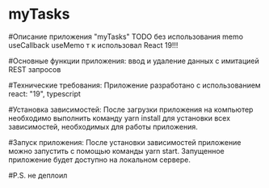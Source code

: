 # myTasks

#Описание приложения "myTasks"
TODO без использования memo useCallback useMemo т к использовал React 19!!!

#Основные функции приложения:
ввод и удаление данных с имитацией REST запросов

#Технические требования:
Приложение разработано с использованием react: "19", typescript

#Установка зависимостей: После загрузки приложения на компьютер необходимо выполнить команду yarn install для установки всех зависимостей, необходимых для работы приложения.

#Запуск приложения: После установки зависимостей приложение можно запустить с помощью команды yarn start. Запущенное приложение будет доступно на локальном сервере.

#P.S.
не деплоил
